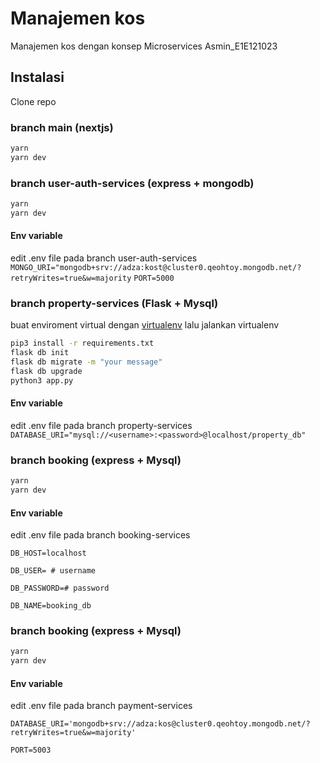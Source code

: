 # Manajemen kos

Manajemen kos dengan konsep Microservices
Asmin_E1E121023

## Instalasi

Clone repo

### branch main (nextjs)

```bash
yarn
yarn dev
```

### branch user-auth-services (express + mongodb)

```bash
yarn
yarn dev
```

#### Env variable

edit .env file pada branch user-auth-services
`MONGO_URI="mongodb+srv://adza:kost@cluster0.qeohtoy.mongodb.net/?retryWrites=true&w=majority`
`PORT=5000`

### branch property-services (Flask + Mysql)

buat enviroment virtual dengan [virtualenv](https://pypi.org/project/virtualenv/) lalu jalankan virtualenv

```bash
pip3 install -r requirements.txt
flask db init
flask db migrate -m "your message"
flask db upgrade
python3 app.py
```

#### Env variable

edit .env file pada branch property-services
`DATABASE_URI="mysql://<username>:<password>@localhost/property_db"`

### branch booking (express + Mysql)

```bash
yarn
yarn dev
```

#### Env variable

edit .env file pada branch booking-services

`DB_HOST=localhost`

`DB_USER= # username`

`DB_PASSWORD=# password`

`DB_NAME=booking_db`

### branch booking (express + Mysql)

```bash
yarn
yarn dev
```

#### Env variable

edit .env file pada branch payment-services

`DATABASE_URI='mongodb+srv://adza:kos@cluster0.qeohtoy.mongodb.net/?retryWrites=true&w=majority'`

`PORT=5003`
